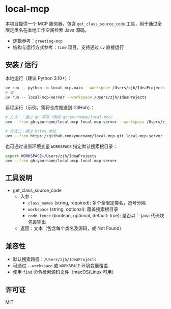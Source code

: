 local-mcp
=========

本项目提供一个 MCP 服务器，包含 `get_class_source_code` 工具，用于通过全限定类名在本地工作空间检索 Java 源码。

- 逻辑参考：`greeting-mcp`
- 结构与运行方式参考：`time` 项目，支持通过 `uv` 直接运行

安装 / 运行
-----------

本地运行（建议 Python 3.10+）：

```bash
uv run -- python -m local_mcp.main --workspace /Users/zjh/IdeaProjects
# 或
uv run -- local-mcp-server --workspace /Users/zjh/IdeaProjects
```

远程运行（示例，需将仓库推送到 GitHub）：

```bash
# 方式一：通过 gh 简写（例如 gh:yourname/local-mcp）
uvx --from gh:yourname/local-mcp local-mcp-server --workspace /Users/zjh/IdeaProjects

# 方式二：通过 https 地址
uvx --from https://github.com/yourname/local-mcp.git local-mcp-server --workspace /Users/zjh/IdeaProjects
```

也可通过设置环境变量 `WORKSPACE` 指定默认搜索根目录：

```bash
export WORKSPACE=/Users/zjh/IdeaProjects
uvx --from gh:yourname/local-mcp local-mcp-server
```

工具说明
--------

- get_class_source_code
  - 入参：
    - `class_names` (string, required): 多个全限定类名，逗号分隔
    - `workspace` (string, optional): 覆盖搜索根目录
    - `code_fence` (boolean, optional, default: true): 是否以 ```java 代码块包裹输出
  - 返回：文本（包含每个类名及源码，或 Not Found）

兼容性
------

- 默认搜索路径：`/Users/zjh/IdeaProjects`
- 可通过 `--workspace` 或 `WORKSPACE` 环境变量覆盖
- 使用 `find` 命令检索源码文件（macOS/Linux 可用）

许可证
----

MIT


